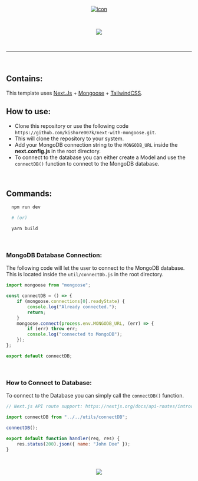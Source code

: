 <p align="center">
  <a href="https://github.com/kishore007k">
    <img src="https://user-images.githubusercontent.com/34863222/130753775-7f5c3274-e203-4eb7-b9d8-e57be393c0df.png" alt="icon" />
  </a>
</p>

<br />

<p align="center">
  <img src="https://user-images.githubusercontent.com/34863222/131228195-bbe6aab7-6937-4618-b522-857a07e6ea9f.png" />
</p>

<br />

---

<br />

## Contains:

This template uses [Next.Js]("https://github.com/vercel/next.js") + [Mongoose]("https://mongoosejs.com/") + [TailwindCSS]("https://tailwindcss.com/").

## How to use:

- Clone this repository or use the following code `https://github.com/kishore007k/next-with-mongoose.git`.
- This will clone the repository to your system.
- Add your MongoDB connection string to the `MONGODB_URL` inside the **next.config.js** in the root directory.
- To connect to the database you can either create a Model and use the `connectDB()` function to connect to the MongoDB database.

<br />

## Commands:

```bash
  npm run dev

  # (or)

  yarn build
```

<br />

### MongoDB Database Connection:

The following code will let the user to connect to the MongoDB database. This is located inside the `util/connectDb.js` in the root directory.

```js
import mongoose from "mongoose";

const connectDB = () => {
	if (mongoose.connections[0].readyState) {
		console.log("Already connected.");
		return;
	}
	mongoose.connect(process.env.MONGODB_URL, (err) => {
		if (err) throw err;
		console.log("connected to MongoDB");
	});
};

export default connectDB;
```

<br />

### How to Connect to Database:

To connect to the Database you can simply call the `connectDB()` function.

```js
// Next.js API route support: https://nextjs.org/docs/api-routes/introduction

import connectDB from "../../utils/connectDB";

connectDB();

export default function handler(req, res) {
	res.status(200).json({ name: "John Doe" });
}
```

<br />

<p align="center">
  <a href="https://github.com/kishore007k">
    <img src="https://user-images.githubusercontent.com/34863222/131228260-096334c8-c906-44c8-a4f0-cf3af7d49ac0.png" />
  </a>
</p>

